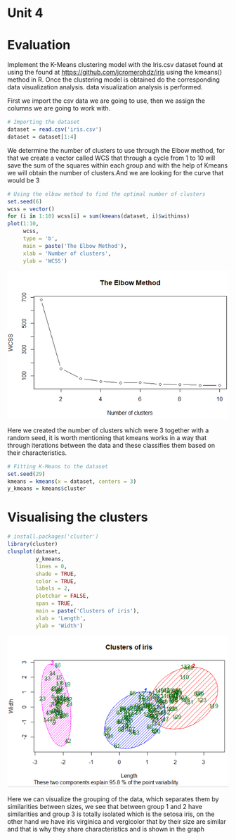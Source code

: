 # Unit 4

# Evaluation 

Implement the K-Means clustering model with the Iris.csv dataset found at  using the
found at https://github.com/jcromerohdz/iris using the
kmeans() method in R. Once the clustering model is obtained do the corresponding data visualization analysis.
data visualization analysis is performed.


First we import the csv data we are going to use, then we assign the columns we are going to work with.

```R
# Importing the dataset
dataset = read.csv('iris.csv')
dataset = dataset[1:4]
```
We determine the number of clusters to use through the Elbow method, for that we create a vector called WCS that through a cycle from 1 to 10 will save the sum of the squares within each group and with the help of Kmeans we will obtain the number of clusters.And we are looking for the curve that would be 3 

```R
# Using the elbow method to find the optimal number of clusters
set.seed(6)
wcss = vector()
for (i in 1:10) wcss[i] = sum(kmeans(dataset, i)$withinss)
plot(1:10,
     wcss,
     type = 'b',
     main = paste('The Elbow Method'),
     xlab = 'Number of clusters',
     ylab = 'WCSS')
```
![](https://github.com/Jhomara13/DataMining/blob/Unit-4/Evaluation/G1E4.PNG)

Here we created the number of clusters which were 3 together with a random seed, it is worth mentioning that kmeans works in a way that through iterations between the data and these classifies them based on their characteristics.

```R
# Fitting K-Means to the dataset
set.seed(29)
kmeans = kmeans(x = dataset, centers = 3)
y_kmeans = kmeans$cluster
```


# Visualising the clusters
```R
# install.packages('cluster')
library(cluster)
clusplot(dataset,
         y_kmeans,
         lines = 0,
         shade = TRUE,
         color = TRUE,
         labels = 2,
         plotchar = FALSE,
         span = TRUE,
         main = paste('Clusters of iris'),
         xlab = 'Length',
         ylab = 'Width')
```
![](https://github.com/Jhomara13/DataMining/blob/Unit-4/Evaluation/G2E4.PNG)

Here we can visualize the grouping of the data, which separates them by similarities between sizes, we see that between group 1 and 2 have similarities and group 3 is totally isolated which is the setosa iris, on the other hand we have iris virginica and vergicolor that by their size are similar and that is why they share characteristics and is shown in the graph
